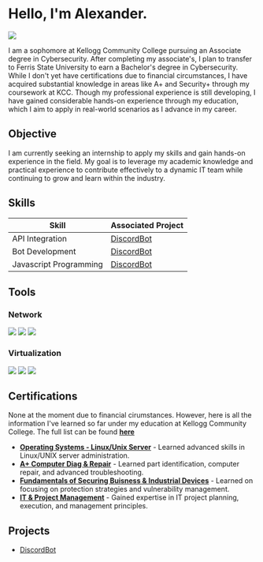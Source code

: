 # Hello, I'm Alexander.
<a href="https://www.linkedin.com/in/alex-steward-15782b22b/"><img src="https://img.shields.io/badge/-LinkedIn-0072b1?&style=for-the-badge&logo=linkedin&logoColor=white" /></a>


I am a sophomore at Kellogg Community College pursuing an Associate degree in Cybersecurity. After completing my associate's, I plan to transfer to Ferris State University to earn a Bachelor's degree in Cybersecurity. While I don't yet have certifications due to financial circumstances, I have acquired substantial knowledge in areas like A+ and Security+ through my coursework at KCC. Though my professional experience is still developing, I have gained considerable hands-on experience through my education, which I aim to apply in real-world scenarios as I advance in my career.


## Objective

I am currently seeking an internship to apply my skills and gain hands-on experience in the field. My goal is to leverage my academic knowledge and practical experience to contribute effectively to a dynamic IT team while continuing to grow and learn within the industry.


## Skills

| Skill                                         | Associated Project         |
|-----------------------------------------------|----------------------------|
| API Integration                               | <a href="https://github.com/alexsteward/Discord-Bot/tree/main">DiscordBot</a>|
| Bot Development                               | <a href="https://github.com/alexsteward/Discord-Bot/tree/main">DiscordBot</a>|
| Javascript Programming                        | <a href="https://github.com/alexsteward/Discord-Bot/tree/main">DiscordBot</a>|

## Tools

### Network
<div>
    <img src="https://img.shields.io/badge/-Wireshark-1679A7?&style=for-the-badge&logo=Wireshark&logoColor=white" />
    <img src="https://img.shields.io/badge/-Nmap-4682B4?&style=for-the-badge&logo=protocols.io&logoColor=white" />
    <img src="https://img.shields.io/badge/-Metasploit-4C4C4C?&style=for-the-badge&logo=metasploit&logoColor=white" />
</div>

### Virtualization
<div>
    <img src="https://img.shields.io/badge/-VirtualBox-183A61?&style=for-the-badge&logo=virtualbox&logoColor=white" />
    <img src="https://img.shields.io/badge/-Hyper--V-0078D7?&style=for-the-badge&logo=windows&logoColor=white" />
    <img src="https://img.shields.io/badge/-VMware-607078?&style=for-the-badge&logo=vmware&logoColor=white" />
</div>

## Certifications

None at the moment due to financial cirumstances. However, here is all the information I've learned so far under my education at Kellogg Community College. The full list can be found **<a href="https://github.com/alexsteward/course-materials">here</a>**

- **[Operating Systems - Linux/Unix Server](https://github.com/alexsteward/course-materials/blob/main/CET-252-SYLLABUS.pdf)** - Learned advanced skills in Linux/UNIX server administration.
- **[A+ Computer Diag & Repair](https://github.com/alexsteward/course-materials/blob/main/CET-260-SYLLABUS.pdf)** - Learned part identification, computer repair, and advanced troubleshooting.
- **[Fundamentals of Securing Buisness & Industrial Devices](./course-materials/ISS-201-SYLLABUS.pdf)** - Learned on focusing on protection strategies and vulnerability management.
- **[IT & Project Management](./course-materials/IT-110-SYLLABUS.pdf)** - Gained expertise in IT project planning, execution, and management principles.
<div>


## Projects
- <a href="https://github.com/alexsteward/Discord-Bot/tree/main">DiscordBot</a>
